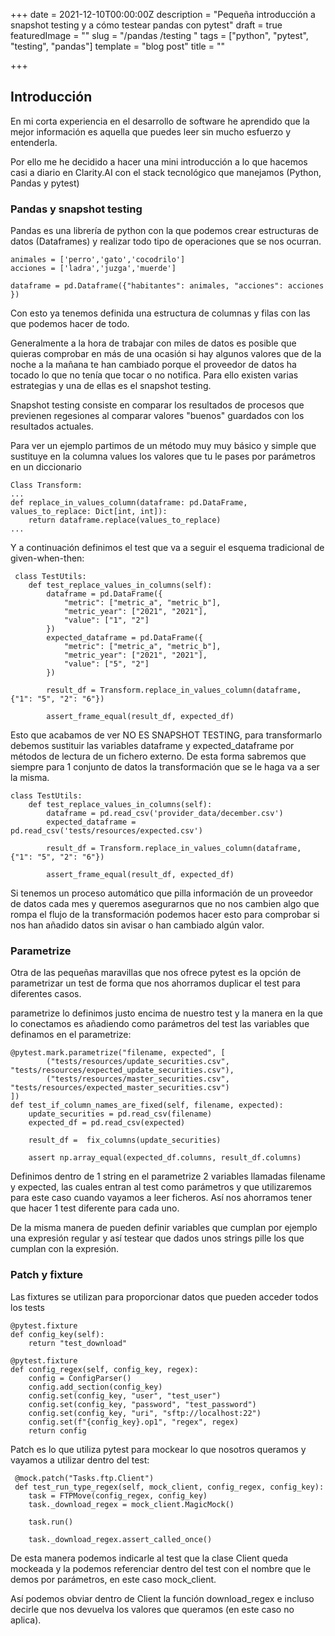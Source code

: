 +++
date = 2021-12-10T00:00:00Z
description = "Pequeña introducción a snapshot testing y a cómo testear pandas con pytest"
draft = true
featuredImage = ""
slug = "/pandas /testing "
tags = ["python", "pytest", "testing", "pandas"]
template = "blog post"
title = ""

+++
## Introducción

En mi corta experiencia en el desarrollo de software he aprendido que la mejor información es aquella que puedes leer sin mucho esfuerzo y entenderla.

Por ello me he decidido a hacer una mini introducción a lo que hacemos casi a diario en Clarity.AI con el stack tecnológico que manejamos (Python, Pandas y pytest)

### Pandas y snapshot testing

Pandas es una librería de python con la que podemos crear estructuras de datos (Dataframes) y realizar todo tipo de operaciones que se nos ocurran.

    animales = ['perro','gato','cocodrilo']
    acciones = ['ladra','juzga','muerde']
    
    dataframe = pd.Dataframe({"habitantes": animales, "acciones": acciones })

Con esto ya tenemos definida una estructura de columnas y filas con las que podemos hacer de todo.

Generalmente a la hora de trabajar con miles de datos es posible que quieras comprobar en más de una ocasión si hay algunos valores que de la noche a la mañana te han cambiado porque el proveedor de datos ha tocado lo que no tenía que tocar o no notifica. Para ello existen varias estrategias y una de ellas es el snapshot testing.

Snapshot testing consiste en comparar los resultados de procesos que previenen regesiones al comparar valores "buenos" guardados con los resultados actuales. 

Para ver un ejemplo partimos de un método muy muy básico y simple que sustituye en la columna values los valores que tu le pases por parámetros en un diccionario

    Class Transform: 
    ...
    def replace_in_values_column(dataframe: pd.DataFrame, values_to_replace: Dict[int, int]):
       	return dataframe.replace(values_to_replace)	
    ...

Y a continuación definimos el test que va a seguir el esquema tradicional de given-when-then:

     class TestUtils: 
    	def test_replace_values_in_columns(self):
        	dataframe = pd.DataFrame({
                "metric": ["metric_a", "metric_b"],
                "metric_year": ["2021", "2021"],
                "value": ["1", "2"]
            })
            expected_dataframe = pd.DataFrame({
            	"metric": ["metric_a", "metric_b"],
                "metric_year": ["2021", "2021"],
                "value": ["5", "2"]
            })
    
        	result_df = Transform.replace_in_values_column(dataframe, {"1": "5", "2": "6"})
        
       		assert_frame_equal(result_df, expected_df)

Esto que acabamos de ver NO ES SNAPSHOT TESTING, para transformarlo debemos sustituir las variables dataframe y expected_dataframe por métodos de lectura de un fichero externo. De esta forma sabremos que siempre para 1 conjunto de datos la transformación que se le haga va a ser la misma. 

    class TestUtils: 
    	def test_replace_values_in_columns(self):
        	dataframe = pd.read_csv('provider_data/december.csv')
            expected_dataframe = pd.read_csv('tests/resources/expected.csv')
    
        	result_df = Transform.replace_in_values_column(dataframe, {"1": "5", "2": "6"})
        
       		assert_frame_equal(result_df, expected_df)
    

Si tenemos un proceso automático que pilla información de un proveedor de datos cada mes y queremos asegurarnos que no nos cambien algo que rompa el flujo de la transformación podemos hacer esto para comprobar si nos han añadido datos sin avisar o han cambiado algún valor. 

### Parametrize

Otra de las pequeñas maravillas que nos ofrece pytest es la opción de parametrizar un test de forma que nos ahorramos duplicar el test para diferentes casos.

parametrize lo definimos justo encima de nuestro test y la manera en la que lo conectamos es añadiendo como parámetros del test las variables que definamos en el parametrize: 

    @pytest.mark.parametrize("filename, expected", [
            ("tests/resources/update_securities.csv", "tests/resources/expected_update_securities.csv"),
            ("tests/resources/master_securities.csv", "tests/resources/expected_master_securities.csv")
    ])
    def test_if_column_names_are_fixed(self, filename, expected):
    	update_securities = pd.read_csv(filename)
        expected_df = pd.read_csv(expected)
    
    	result_df =  fix_columns(update_securities)
    
        assert np.array_equal(expected_df.columns, result_df.columns)
    

Definimos dentro de 1 string en el parametrize 2 variables llamadas filename y expected, las cuales entran al test como parámetros y que utilizaremos para este caso cuando vayamos a leer ficheros. Así nos ahorramos tener que hacer 1 test diferente para cada uno. 

De la misma manera de pueden definir variables que cumplan por ejemplo una expresión regular y así testear que dados unos strings pille los que cumplan con la expresión.

### Patch y fixture

Las fixtures se utilizan para proporcionar datos que pueden acceder todos los tests

    @pytest.fixture
    def config_key(self):
    	return "test_download"
            
    @pytest.fixture
    def config_regex(self, config_key, regex):
    	config = ConfigParser()
        config.add_section(config_key)
        config.set(config_key, "user", "test_user")
        config.set(config_key, "password", "test_password")
        config.set(config_key, "uri", "sftp://localhost:22")
        config.set(f"{config_key}.op1", "regex", regex)
        return config

Patch es lo que utiliza pytest para mockear lo que nosotros queramos y vayamos a utilizar dentro del test: 

     @mock.patch("Tasks.ftp.Client")
     def test_run_type_regex(self, mock_client, config_regex, config_key):
     	task = FTPMove(config_regex, config_key)
        task._download_regex = mock_client.MagicMock()
    
    	task.run()
    
    	task._download_regex.assert_called_once()

De esta manera podemos indicarle al test que la clase Client queda mockeada y la podemos referenciar dentro del test con el nombre que le demos por parámetros, en este caso mock_client. 

Así podemos obviar dentro de Client la función download_regex e incluso decirle que nos devuelva los valores que queramos (en este caso no aplica).